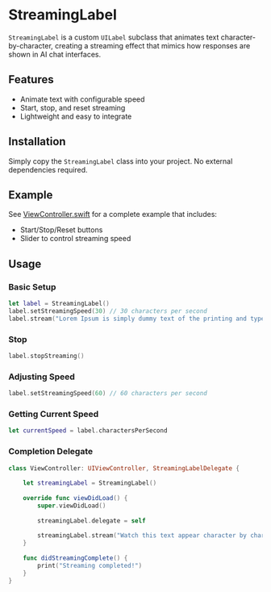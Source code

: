 # StreamingLabel

`StreamingLabel` is a custom `UILabel` subclass that animates text character-by-character, creating a streaming effect that mimics how responses are shown in AI chat interfaces.

## Features
- Animate text with configurable speed
- Start, stop, and reset streaming
- Lightweight and easy to integrate

## Installation
Simply copy the `StreamingLabel` class into your project. No external dependencies required.

## Example
See [ViewController.swift](https://github.com/RaajeevChandran/StreamingLabel/blob/main/StreamingLabel/ViewController.swift) for a complete example that includes:
- Start/Stop/Reset buttons
- Slider to control streaming speed

## Usage

### Basic Setup
```swift
let label = StreamingLabel()
label.setStreamingSpeed(30) // 30 characters per second
label.stream("Lorem Ipsum is simply dummy text of the printing and typesetting industry")
```

### Stop
```swift
label.stopStreaming()
```

### Adjusting Speed
```swift
label.setStreamingSpeed(60) // 60 characters per second
```

### Getting Current Speed
```swift
let currentSpeed = label.charactersPerSecond
```

### Completion Delegate
```swift
class ViewController: UIViewController, StreamingLabelDelegate {
    
    let streamingLabel = StreamingLabel()
    
    override func viewDidLoad() {
        super.viewDidLoad()
        
        streamingLabel.delegate = self
        
        streamingLabel.stream("Watch this text appear character by character.")
    }
    
    func didStreamingComplete() {
        print("Streaming completed!")
    }
}
```
